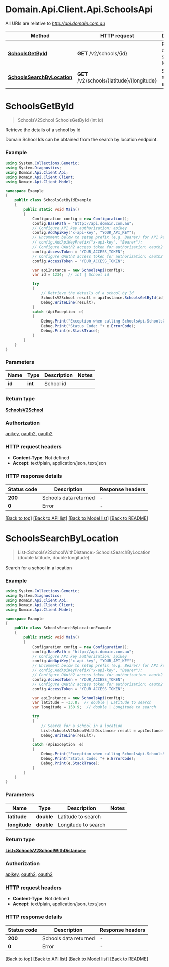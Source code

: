 # Domain.Api.Client.Api.SchoolsApi

All URIs are relative to *http://api.domain.com.au*

Method | HTTP request | Description
------------- | ------------- | -------------
[**SchoolsGetById**](SchoolsApi.md#schoolsgetbyid) | **GET** /v2/schools/{id} | Retrieve the details of a school by Id
[**SchoolsSearchByLocation**](SchoolsApi.md#schoolssearchbylocation) | **GET** /v2/schools/{latitude}/{longitude} | Search for a school in a location


<a name="schoolsgetbyid"></a>
# **SchoolsGetById**
> SchoolsV2School SchoolsGetById (int id)

Retrieve the details of a school by Id

Domain School Ids can be obtained from the search by location endpoint.

### Example
```csharp
using System.Collections.Generic;
using System.Diagnostics;
using Domain.Api.Client.Api;
using Domain.Api.Client.Client;
using Domain.Api.Client.Model;

namespace Example
{
    public class SchoolsGetByIdExample
    {
        public static void Main()
        {
            Configuration config = new Configuration();
            config.BasePath = "http://api.domain.com.au";
            // Configure API key authorization: apikey
            config.AddApiKey("x-api-key", "YOUR_API_KEY");
            // Uncomment below to setup prefix (e.g. Bearer) for API key, if needed
            // config.AddApiKeyPrefix("x-api-key", "Bearer");
            // Configure OAuth2 access token for authorization: oauth2
            config.AccessToken = "YOUR_ACCESS_TOKEN";
            // Configure OAuth2 access token for authorization: oauth2
            config.AccessToken = "YOUR_ACCESS_TOKEN";

            var apiInstance = new SchoolsApi(config);
            var id = 1234;  // int | School id

            try
            {
                // Retrieve the details of a school by Id
                SchoolsV2School result = apiInstance.SchoolsGetById(id);
                Debug.WriteLine(result);
            }
            catch (ApiException  e)
            {
                Debug.Print("Exception when calling SchoolsApi.SchoolsGetById: " + e.Message );
                Debug.Print("Status Code: "+ e.ErrorCode);
                Debug.Print(e.StackTrace);
            }
        }
    }
}
```

### Parameters

Name | Type | Description  | Notes
------------- | ------------- | ------------- | -------------
 **id** | **int**| School id | 

### Return type

[**SchoolsV2School**](SchoolsV2School.md)

### Authorization

[apikey](../README.md#apikey), [oauth2](../README.md#oauth2), [oauth2](../README.md#oauth2)

### HTTP request headers

 - **Content-Type**: Not defined
 - **Accept**: text/plain, application/json, text/json

### HTTP response details
| Status code | Description | Response headers |
|-------------|-------------|------------------|
| **200** | Schools data returned |  -  |
| **0** | Error |  -  |

[[Back to top]](#) [[Back to API list]](../README.md#documentation-for-api-endpoints) [[Back to Model list]](../README.md#documentation-for-models) [[Back to README]](../README.md)

<a name="schoolssearchbylocation"></a>
# **SchoolsSearchByLocation**
> List&lt;SchoolsV2SchoolWithDistance&gt; SchoolsSearchByLocation (double latitude, double longitude)

Search for a school in a location

### Example
```csharp
using System.Collections.Generic;
using System.Diagnostics;
using Domain.Api.Client.Api;
using Domain.Api.Client.Client;
using Domain.Api.Client.Model;

namespace Example
{
    public class SchoolsSearchByLocationExample
    {
        public static void Main()
        {
            Configuration config = new Configuration();
            config.BasePath = "http://api.domain.com.au";
            // Configure API key authorization: apikey
            config.AddApiKey("x-api-key", "YOUR_API_KEY");
            // Uncomment below to setup prefix (e.g. Bearer) for API key, if needed
            // config.AddApiKeyPrefix("x-api-key", "Bearer");
            // Configure OAuth2 access token for authorization: oauth2
            config.AccessToken = "YOUR_ACCESS_TOKEN";
            // Configure OAuth2 access token for authorization: oauth2
            config.AccessToken = "YOUR_ACCESS_TOKEN";

            var apiInstance = new SchoolsApi(config);
            var latitude = -33.8;  // double | Latitude to search
            var longitude = 150.9;  // double | Longitude to search

            try
            {
                // Search for a school in a location
                List<SchoolsV2SchoolWithDistance> result = apiInstance.SchoolsSearchByLocation(latitude, longitude);
                Debug.WriteLine(result);
            }
            catch (ApiException  e)
            {
                Debug.Print("Exception when calling SchoolsApi.SchoolsSearchByLocation: " + e.Message );
                Debug.Print("Status Code: "+ e.ErrorCode);
                Debug.Print(e.StackTrace);
            }
        }
    }
}
```

### Parameters

Name | Type | Description  | Notes
------------- | ------------- | ------------- | -------------
 **latitude** | **double**| Latitude to search | 
 **longitude** | **double**| Longitude to search | 

### Return type

[**List&lt;SchoolsV2SchoolWithDistance&gt;**](SchoolsV2SchoolWithDistance.md)

### Authorization

[apikey](../README.md#apikey), [oauth2](../README.md#oauth2), [oauth2](../README.md#oauth2)

### HTTP request headers

 - **Content-Type**: Not defined
 - **Accept**: text/plain, application/json, text/json

### HTTP response details
| Status code | Description | Response headers |
|-------------|-------------|------------------|
| **200** | Schools data returned |  -  |
| **0** | Error |  -  |

[[Back to top]](#) [[Back to API list]](../README.md#documentation-for-api-endpoints) [[Back to Model list]](../README.md#documentation-for-models) [[Back to README]](../README.md)

